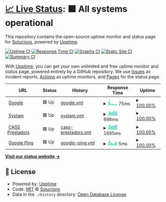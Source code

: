 # [📈 Live Status](https://demo.upptime.js.org): <!--live status--> **🟩 All systems operational**

This repository contains the open-source uptime monitor and status page for [Solucions](https://demo.upptime.js.org), powered by [Upptime](https://github.com/upptime/upptime).

[![Uptime CI](https://github.com/Solucions/SystamMonitor/workflows/Uptime%20CI/badge.svg)](https://github.com/Solucions/SystamMonitor/actions?query=workflow%3A%22Uptime+CI%22)
[![Response Time CI](https://github.com/Solucions/SystamMonitor/workflows/Response%20Time%20CI/badge.svg)](https://github.com/Solucions/SystamMonitor/actions?query=workflow%3A%22Response+Time+CI%22)
[![Graphs CI](https://github.com/Solucions/SystamMonitor/workflows/Graphs%20CI/badge.svg)](https://github.com/Solucions/SystamMonitor/actions?query=workflow%3A%22Graphs+CI%22)
[![Static Site CI](https://github.com/Solucions/SystamMonitor/workflows/Static%20Site%20CI/badge.svg)](https://github.com/Solucions/SystamMonitor/actions?query=workflow%3A%22Static+Site+CI%22)
[![Summary CI](https://github.com/Solucions/SystamMonitor/workflows/Summary%20CI/badge.svg)](https://github.com/Solucions/SystamMonitor/actions?query=workflow%3A%22Summary+CI%22)

With [Upptime](https://upptime.js.org), you can get your own unlimited and free uptime monitor and status page, powered entirely by a GitHub repository. We use [Issues](https://github.com/Solucions/SystamMonitor/issues) as incident reports, [Actions](https://github.com/Solucions/SystamMonitor/actions) as uptime monitors, and [Pages](https://demo.upptime.js.org) for the status page.

<!--start: status pages-->
<!-- This summary is generated by Upptime (https://github.com/upptime/upptime) -->
<!-- Do not edit this manually, your changes will be overwritten -->
<!-- prettier-ignore -->
| URL | Status | History | Response Time | Uptime |
| --- | ------ | ------- | ------------- | ------ |
| <img alt="" src="https://icons.duckduckgo.com/ip3/www.google.com.ico" height="13"> [Google](https://www.google.com) | 🟩 Up | [google.yml](https://github.com/SysSolucions/SystamMonitor/commits/HEAD/history/google.yml) | <details><summary><img alt="Response time graph" src="./graphs/google/response-time-week.png" height="20"> 75ms</summary><br><a href="https://SysSolucions.github.io/SystamMonitor/history/google"><img alt="Response time 115" src="https://img.shields.io/endpoint?url=https%3A%2F%2Fraw.githubusercontent.com%2FSysSolucions%2FSystamMonitor%2FHEAD%2Fapi%2Fgoogle%2Fresponse-time.json"></a><br><a href="https://SysSolucions.github.io/SystamMonitor/history/google"><img alt="24-hour response time 66" src="https://img.shields.io/endpoint?url=https%3A%2F%2Fraw.githubusercontent.com%2FSysSolucions%2FSystamMonitor%2FHEAD%2Fapi%2Fgoogle%2Fresponse-time-day.json"></a><br><a href="https://SysSolucions.github.io/SystamMonitor/history/google"><img alt="7-day response time 75" src="https://img.shields.io/endpoint?url=https%3A%2F%2Fraw.githubusercontent.com%2FSysSolucions%2FSystamMonitor%2FHEAD%2Fapi%2Fgoogle%2Fresponse-time-week.json"></a><br><a href="https://SysSolucions.github.io/SystamMonitor/history/google"><img alt="30-day response time 110" src="https://img.shields.io/endpoint?url=https%3A%2F%2Fraw.githubusercontent.com%2FSysSolucions%2FSystamMonitor%2FHEAD%2Fapi%2Fgoogle%2Fresponse-time-month.json"></a><br><a href="https://SysSolucions.github.io/SystamMonitor/history/google"><img alt="1-year response time 115" src="https://img.shields.io/endpoint?url=https%3A%2F%2Fraw.githubusercontent.com%2FSysSolucions%2FSystamMonitor%2FHEAD%2Fapi%2Fgoogle%2Fresponse-time-year.json"></a></details> | <details><summary><a href="https://SysSolucions.github.io/SystamMonitor/history/google">100.00%</a></summary><a href="https://SysSolucions.github.io/SystamMonitor/history/google"><img alt="All-time uptime 100.00%" src="https://img.shields.io/endpoint?url=https%3A%2F%2Fraw.githubusercontent.com%2FSysSolucions%2FSystamMonitor%2FHEAD%2Fapi%2Fgoogle%2Fuptime.json"></a><br><a href="https://SysSolucions.github.io/SystamMonitor/history/google"><img alt="24-hour uptime 100.00%" src="https://img.shields.io/endpoint?url=https%3A%2F%2Fraw.githubusercontent.com%2FSysSolucions%2FSystamMonitor%2FHEAD%2Fapi%2Fgoogle%2Fuptime-day.json"></a><br><a href="https://SysSolucions.github.io/SystamMonitor/history/google"><img alt="7-day uptime 100.00%" src="https://img.shields.io/endpoint?url=https%3A%2F%2Fraw.githubusercontent.com%2FSysSolucions%2FSystamMonitor%2FHEAD%2Fapi%2Fgoogle%2Fuptime-week.json"></a><br><a href="https://SysSolucions.github.io/SystamMonitor/history/google"><img alt="30-day uptime 100.00%" src="https://img.shields.io/endpoint?url=https%3A%2F%2Fraw.githubusercontent.com%2FSysSolucions%2FSystamMonitor%2FHEAD%2Fapi%2Fgoogle%2Fuptime-month.json"></a><br><a href="https://SysSolucions.github.io/SystamMonitor/history/google"><img alt="1-year uptime 100.00%" src="https://img.shields.io/endpoint?url=https%3A%2F%2Fraw.githubusercontent.com%2FSysSolucions%2FSystamMonitor%2FHEAD%2Fapi%2Fgoogle%2Fuptime-year.json"></a></details>
| <img alt="" src="https://icons.duckduckgo.com/ip3/cloud.systam.tech.ico" height="13"> [Systam](https://cloud.systam.tech) | 🟩 Up | [systam.yml](https://github.com/SysSolucions/SystamMonitor/commits/HEAD/history/systam.yml) | <details><summary><img alt="Response time graph" src="./graphs/systam/response-time-week.png" height="20"> 898ms</summary><br><a href="https://SysSolucions.github.io/SystamMonitor/history/systam"><img alt="Response time 981" src="https://img.shields.io/endpoint?url=https%3A%2F%2Fraw.githubusercontent.com%2FSysSolucions%2FSystamMonitor%2FHEAD%2Fapi%2Fsystam%2Fresponse-time.json"></a><br><a href="https://SysSolucions.github.io/SystamMonitor/history/systam"><img alt="24-hour response time 789" src="https://img.shields.io/endpoint?url=https%3A%2F%2Fraw.githubusercontent.com%2FSysSolucions%2FSystamMonitor%2FHEAD%2Fapi%2Fsystam%2Fresponse-time-day.json"></a><br><a href="https://SysSolucions.github.io/SystamMonitor/history/systam"><img alt="7-day response time 898" src="https://img.shields.io/endpoint?url=https%3A%2F%2Fraw.githubusercontent.com%2FSysSolucions%2FSystamMonitor%2FHEAD%2Fapi%2Fsystam%2Fresponse-time-week.json"></a><br><a href="https://SysSolucions.github.io/SystamMonitor/history/systam"><img alt="30-day response time 1032" src="https://img.shields.io/endpoint?url=https%3A%2F%2Fraw.githubusercontent.com%2FSysSolucions%2FSystamMonitor%2FHEAD%2Fapi%2Fsystam%2Fresponse-time-month.json"></a><br><a href="https://SysSolucions.github.io/SystamMonitor/history/systam"><img alt="1-year response time 981" src="https://img.shields.io/endpoint?url=https%3A%2F%2Fraw.githubusercontent.com%2FSysSolucions%2FSystamMonitor%2FHEAD%2Fapi%2Fsystam%2Fresponse-time-year.json"></a></details> | <details><summary><a href="https://SysSolucions.github.io/SystamMonitor/history/systam">100.00%</a></summary><a href="https://SysSolucions.github.io/SystamMonitor/history/systam"><img alt="All-time uptime 99.74%" src="https://img.shields.io/endpoint?url=https%3A%2F%2Fraw.githubusercontent.com%2FSysSolucions%2FSystamMonitor%2FHEAD%2Fapi%2Fsystam%2Fuptime.json"></a><br><a href="https://SysSolucions.github.io/SystamMonitor/history/systam"><img alt="24-hour uptime 100.00%" src="https://img.shields.io/endpoint?url=https%3A%2F%2Fraw.githubusercontent.com%2FSysSolucions%2FSystamMonitor%2FHEAD%2Fapi%2Fsystam%2Fuptime-day.json"></a><br><a href="https://SysSolucions.github.io/SystamMonitor/history/systam"><img alt="7-day uptime 100.00%" src="https://img.shields.io/endpoint?url=https%3A%2F%2Fraw.githubusercontent.com%2FSysSolucions%2FSystamMonitor%2FHEAD%2Fapi%2Fsystam%2Fuptime-week.json"></a><br><a href="https://SysSolucions.github.io/SystamMonitor/history/systam"><img alt="30-day uptime 99.64%" src="https://img.shields.io/endpoint?url=https%3A%2F%2Fraw.githubusercontent.com%2FSysSolucions%2FSystamMonitor%2FHEAD%2Fapi%2Fsystam%2Fuptime-month.json"></a><br><a href="https://SysSolucions.github.io/SystamMonitor/history/systam"><img alt="1-year uptime 99.74%" src="https://img.shields.io/endpoint?url=https%3A%2F%2Fraw.githubusercontent.com%2FSysSolucions%2FSystamMonitor%2FHEAD%2Fapi%2Fsystam%2Fuptime-year.json"></a></details>
| <img alt="" src="https://icons.duckduckgo.com/ip3/online.cass.ad.ico" height="13"> [CASS Prestadors](https://online.cass.ad) | 🟩 Up | [cass-prestadors.yml](https://github.com/SysSolucions/SystamMonitor/commits/HEAD/history/cass-prestadors.yml) | <details><summary><img alt="Response time graph" src="./graphs/cass-prestadors/response-time-week.png" height="20"> 1685ms</summary><br><a href="https://SysSolucions.github.io/SystamMonitor/history/cass-prestadors"><img alt="Response time 2142" src="https://img.shields.io/endpoint?url=https%3A%2F%2Fraw.githubusercontent.com%2FSysSolucions%2FSystamMonitor%2FHEAD%2Fapi%2Fcass-prestadors%2Fresponse-time.json"></a><br><a href="https://SysSolucions.github.io/SystamMonitor/history/cass-prestadors"><img alt="24-hour response time 1586" src="https://img.shields.io/endpoint?url=https%3A%2F%2Fraw.githubusercontent.com%2FSysSolucions%2FSystamMonitor%2FHEAD%2Fapi%2Fcass-prestadors%2Fresponse-time-day.json"></a><br><a href="https://SysSolucions.github.io/SystamMonitor/history/cass-prestadors"><img alt="7-day response time 1685" src="https://img.shields.io/endpoint?url=https%3A%2F%2Fraw.githubusercontent.com%2FSysSolucions%2FSystamMonitor%2FHEAD%2Fapi%2Fcass-prestadors%2Fresponse-time-week.json"></a><br><a href="https://SysSolucions.github.io/SystamMonitor/history/cass-prestadors"><img alt="30-day response time 2112" src="https://img.shields.io/endpoint?url=https%3A%2F%2Fraw.githubusercontent.com%2FSysSolucions%2FSystamMonitor%2FHEAD%2Fapi%2Fcass-prestadors%2Fresponse-time-month.json"></a><br><a href="https://SysSolucions.github.io/SystamMonitor/history/cass-prestadors"><img alt="1-year response time 2142" src="https://img.shields.io/endpoint?url=https%3A%2F%2Fraw.githubusercontent.com%2FSysSolucions%2FSystamMonitor%2FHEAD%2Fapi%2Fcass-prestadors%2Fresponse-time-year.json"></a></details> | <details><summary><a href="https://SysSolucions.github.io/SystamMonitor/history/cass-prestadors">100.00%</a></summary><a href="https://SysSolucions.github.io/SystamMonitor/history/cass-prestadors"><img alt="All-time uptime 99.93%" src="https://img.shields.io/endpoint?url=https%3A%2F%2Fraw.githubusercontent.com%2FSysSolucions%2FSystamMonitor%2FHEAD%2Fapi%2Fcass-prestadors%2Fuptime.json"></a><br><a href="https://SysSolucions.github.io/SystamMonitor/history/cass-prestadors"><img alt="24-hour uptime 100.00%" src="https://img.shields.io/endpoint?url=https%3A%2F%2Fraw.githubusercontent.com%2FSysSolucions%2FSystamMonitor%2FHEAD%2Fapi%2Fcass-prestadors%2Fuptime-day.json"></a><br><a href="https://SysSolucions.github.io/SystamMonitor/history/cass-prestadors"><img alt="7-day uptime 100.00%" src="https://img.shields.io/endpoint?url=https%3A%2F%2Fraw.githubusercontent.com%2FSysSolucions%2FSystamMonitor%2FHEAD%2Fapi%2Fcass-prestadors%2Fuptime-week.json"></a><br><a href="https://SysSolucions.github.io/SystamMonitor/history/cass-prestadors"><img alt="30-day uptime 100.00%" src="https://img.shields.io/endpoint?url=https%3A%2F%2Fraw.githubusercontent.com%2FSysSolucions%2FSystamMonitor%2FHEAD%2Fapi%2Fcass-prestadors%2Fuptime-month.json"></a><br><a href="https://SysSolucions.github.io/SystamMonitor/history/cass-prestadors"><img alt="1-year uptime 99.93%" src="https://img.shields.io/endpoint?url=https%3A%2F%2Fraw.githubusercontent.com%2FSysSolucions%2FSystamMonitor%2FHEAD%2Fapi%2Fcass-prestadors%2Fuptime-year.json"></a></details>
| <img alt="" src="https://icons.duckduckgo.com/ip3/null.ico" height="13"> [Google Ping](8.8.8.8) | 🟩 Up | [google-ping.yml](https://github.com/SysSolucions/SystamMonitor/commits/HEAD/history/google-ping.yml) | <details><summary><img alt="Response time graph" src="./graphs/google-ping/response-time-week.png" height="20"> 5ms</summary><br><a href="https://SysSolucions.github.io/SystamMonitor/history/google-ping"><img alt="Response time 7" src="https://img.shields.io/endpoint?url=https%3A%2F%2Fraw.githubusercontent.com%2FSysSolucions%2FSystamMonitor%2FHEAD%2Fapi%2Fgoogle-ping%2Fresponse-time.json"></a><br><a href="https://SysSolucions.github.io/SystamMonitor/history/google-ping"><img alt="24-hour response time 2" src="https://img.shields.io/endpoint?url=https%3A%2F%2Fraw.githubusercontent.com%2FSysSolucions%2FSystamMonitor%2FHEAD%2Fapi%2Fgoogle-ping%2Fresponse-time-day.json"></a><br><a href="https://SysSolucions.github.io/SystamMonitor/history/google-ping"><img alt="7-day response time 5" src="https://img.shields.io/endpoint?url=https%3A%2F%2Fraw.githubusercontent.com%2FSysSolucions%2FSystamMonitor%2FHEAD%2Fapi%2Fgoogle-ping%2Fresponse-time-week.json"></a><br><a href="https://SysSolucions.github.io/SystamMonitor/history/google-ping"><img alt="30-day response time 7" src="https://img.shields.io/endpoint?url=https%3A%2F%2Fraw.githubusercontent.com%2FSysSolucions%2FSystamMonitor%2FHEAD%2Fapi%2Fgoogle-ping%2Fresponse-time-month.json"></a><br><a href="https://SysSolucions.github.io/SystamMonitor/history/google-ping"><img alt="1-year response time 7" src="https://img.shields.io/endpoint?url=https%3A%2F%2Fraw.githubusercontent.com%2FSysSolucions%2FSystamMonitor%2FHEAD%2Fapi%2Fgoogle-ping%2Fresponse-time-year.json"></a></details> | <details><summary><a href="https://SysSolucions.github.io/SystamMonitor/history/google-ping">100.00%</a></summary><a href="https://SysSolucions.github.io/SystamMonitor/history/google-ping"><img alt="All-time uptime 100.00%" src="https://img.shields.io/endpoint?url=https%3A%2F%2Fraw.githubusercontent.com%2FSysSolucions%2FSystamMonitor%2FHEAD%2Fapi%2Fgoogle-ping%2Fuptime.json"></a><br><a href="https://SysSolucions.github.io/SystamMonitor/history/google-ping"><img alt="24-hour uptime 100.00%" src="https://img.shields.io/endpoint?url=https%3A%2F%2Fraw.githubusercontent.com%2FSysSolucions%2FSystamMonitor%2FHEAD%2Fapi%2Fgoogle-ping%2Fuptime-day.json"></a><br><a href="https://SysSolucions.github.io/SystamMonitor/history/google-ping"><img alt="7-day uptime 100.00%" src="https://img.shields.io/endpoint?url=https%3A%2F%2Fraw.githubusercontent.com%2FSysSolucions%2FSystamMonitor%2FHEAD%2Fapi%2Fgoogle-ping%2Fuptime-week.json"></a><br><a href="https://SysSolucions.github.io/SystamMonitor/history/google-ping"><img alt="30-day uptime 100.00%" src="https://img.shields.io/endpoint?url=https%3A%2F%2Fraw.githubusercontent.com%2FSysSolucions%2FSystamMonitor%2FHEAD%2Fapi%2Fgoogle-ping%2Fuptime-month.json"></a><br><a href="https://SysSolucions.github.io/SystamMonitor/history/google-ping"><img alt="1-year uptime 100.00%" src="https://img.shields.io/endpoint?url=https%3A%2F%2Fraw.githubusercontent.com%2FSysSolucions%2FSystamMonitor%2FHEAD%2Fapi%2Fgoogle-ping%2Fuptime-year.json"></a></details>

<!--end: status pages-->

[**Visit our status website →**](https://demo.upptime.js.org)

## 📄 License

- Powered by: [Upptime](https://github.com/upptime/upptime)
- Code: [MIT](./LICENSE) © [Solucions](https://demo.upptime.js.org)
- Data in the `./history` directory: [Open Database License](https://opendatacommons.org/licenses/odbl/1-0/)
